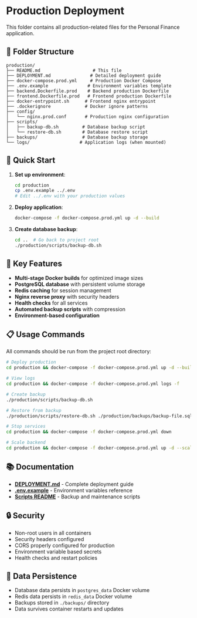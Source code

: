# Production Deployment

This folder contains all production-related files for the Personal Finance application.

## 📁 **Folder Structure**

```
production/
├── README.md                    # This file
├── DEPLOYMENT.md               # Detailed deployment guide
├── docker-compose.prod.yml     # Production Docker Compose
├── .env.example               # Environment variables template
├── backend.Dockerfile.prod    # Backend production Dockerfile
├── frontend.Dockerfile.prod   # Frontend production Dockerfile
├── docker-entrypoint.sh      # Frontend nginx entrypoint
├── .dockerignore             # Docker ignore patterns
├── config/
│   └── nginx.prod.conf       # Production nginx configuration
├── scripts/
│   ├── backup-db.sh         # Database backup script
│   └── restore-db.sh        # Database restore script
├── backups/                 # Database backup storage
└── logs/                   # Application logs (when mounted)
```

## 🚀 **Quick Start**

1. **Set up environment**:
   ```bash
   cd production
   cp .env.example ../.env
   # Edit ../.env with your production values
   ```

2. **Deploy application**:
   ```bash
   docker-compose -f docker-compose.prod.yml up -d --build
   ```

3. **Create database backup**:
   ```bash
   cd ..  # Go back to project root
   ./production/scripts/backup-db.sh
   ```

## 🔧 **Key Features**

- **Multi-stage Docker builds** for optimized image sizes
- **PostgreSQL database** with persistent volume storage
- **Redis caching** for session management
- **Nginx reverse proxy** with security headers
- **Health checks** for all services
- **Automated backup scripts** with compression
- **Environment-based configuration**

## 📋 **Usage Commands**

All commands should be run from the project root directory:

```bash
# Deploy production
cd production && docker-compose -f docker-compose.prod.yml up -d --build

# View logs
cd production && docker-compose -f docker-compose.prod.yml logs -f

# Create backup
./production/scripts/backup-db.sh

# Restore from backup
./production/scripts/restore-db.sh ./production/backups/backup-file.sql.gz

# Stop services
cd production && docker-compose -f docker-compose.prod.yml down

# Scale backend
cd production && docker-compose -f docker-compose.prod.yml up -d --scale backend=3
```

## 📚 **Documentation**

- **[DEPLOYMENT.md](./DEPLOYMENT.md)** - Complete deployment guide
- **[.env.example](./.env.example)** - Environment variables reference
- **[Scripts README](./scripts/)** - Backup and maintenance scripts

## 🔒 **Security**

- Non-root users in all containers
- Security headers configured
- CORS properly configured for production
- Environment variable based secrets
- Health checks and restart policies

## 💾 **Data Persistence**

- Database data persists in `postgres_data` Docker volume
- Redis data persists in `redis_data` Docker volume
- Backups stored in `./backups/` directory
- Data survives container restarts and updates